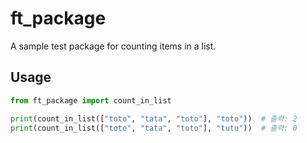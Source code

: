 # ft_package

A sample test package for counting items in a list.

## Usage
```python
from ft_package import count_in_list

print(count_in_list(["toto", "tata", "toto"], "toto"))  # 출력: 2
print(count_in_list(["toto", "tata", "toto"], "tutu"))  # 출력: 0
```
